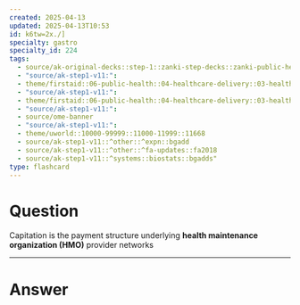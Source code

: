 ```yaml
---
created: 2025-04-13
updated: 2025-04-13T10:53
id: k6tw=2x./]
specialty: gastro
specialty_id: 224
tags:
  - source/ak-original-decks::step-1::zanki-step-decks::zanki-public-health-sciences::healthcare-delivery-&-quality-and-safety
  - "source/ak-step1-v11:": 
  - theme/firstaid::06-public-health::04-healthcare-delivery::03-healthcare-payment-models
  - "source/ak-step1-v11:": 
  - theme/firstaid::06-public-health::04-healthcare-delivery::03-healthcare-payment-models::capitation
  - "source/ak-step1-v11:": 
  - source/ome-banner
  - "source/ak-step1-v11:": 
  - theme/uworld::10000-99999::11000-11999::11668
  - source/ak-step1-v11::^other::^expn::bgadd
  - source/ak-step1-v11::^other::^fa-updates::fa2018
  - source/ak-step1-v11::^systems::biostats::bgadds"
type: flashcard
---
```


# Question
Capitation is the payment structure underlying **health maintenance organization (HMO)** provider networks

---

# Answer
